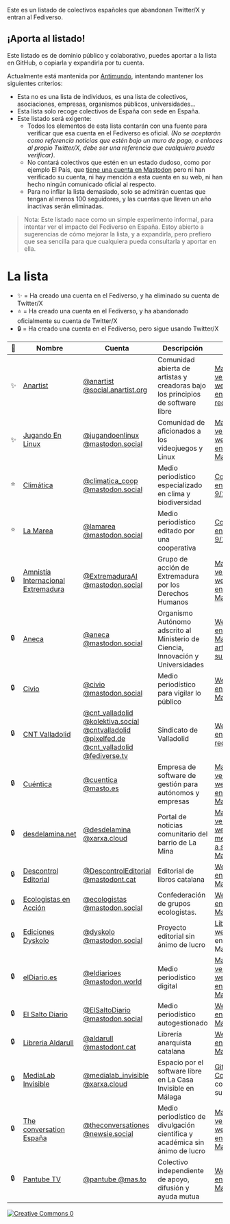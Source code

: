 Este es un listado de colectivos españoles que abandonan Twitter/X y entran al Fediverso.

## ¡Aporta al listado!

Este listado es de dominio público y colaborativo, puedes aportar a la lista en GitHub, o copiarla y expandirla por tu cuenta.

Actualmente está mantenida por [Antimundo](antimundo.es), intentando mantener los siguientes criterios:

- Esta no es una lista de individuos, es una lista de colectivos, asociaciones, empresas, organismos públicos, universidades...
- Esta lista solo recoge colectivos de España con sede en España.
- Este listado será exigente:
    - Todos los elementos de esta lista contarán con una fuente para verificar que esa cuenta en el Fediverso es oficial. _(No se aceptarán como referencia noticias que estén bajo un muro de pago, o enlaces al propio Twitter/X, debe ser una referencia que cualquiera pueda verificar)_.
    - No contará colectivos que estén en un estado dudoso, como por ejemplo El País, que [tiene una cuenta en Mastodon](https://mastodon.social/@el_pais) pero ni han verificado su cuenta, ni hay mención a esta cuenta en su web, ni han hecho ningún comunicado oficial al respecto.
    - Para no inflar la lista demasiado, solo se admitirán cuentas que tengan al menos 100 seguidores, y las cuentas que lleven un año inactivas serán eliminadas.

> Nota:
> Este listado nace como un simple experimento informal, para intentar ver el impacto del Fediverso en España. Estoy abierto a sugerencias de cómo mejorar la lista, y a expandirla, pero prefiero que sea sencilla para que cualquiera pueda consultarla y aportar en ella.

# La lista

- ✨ = Ha creado una cuenta en el Fediverso, y ha eliminado su cuenta de Twitter/X
- ⭐️ = Ha creado una cuenta en el Fediverso, y ha abandonado oficialmente su cuenta de Twitter/X
- 🔒 = Ha creado una cuenta en el Fediverso, pero sigue usando Twitter/X

| 📜 | Nombre | Cuenta | Descripción | Fuente |
|-|-|-|-|-|
| ✨ | [Anartist](https://anartist.org/) | [@anartist @social.anartist.org](https://social.anartist.org/@anartist) | Comunidad abierta de artistas y creadoras bajo los principios de software libre | [Mastodon verificado](https://social.anartist.org/@anartist) y [web con enlace a sus redes](https://anartist.org/) |
| ✨ | [Jugando En Linux](https://jugandoenlinux.com/) | [@jugandoenlinux @mastodon.social](https://mastodon.social/@jugandoenlinux) | Comunidad de aficionados a los videojuegos y Linux | [Mastodon verificado](https://mastodon.social/@jugandoenlinux) y [web con enlace a su Mastodon](https://jugandoenlinux.com/) |
| ⭐️ | [Climática](https://climatica.coop/) | [@climatica_coop @mastodon.social](https://mastodon.social/@climatica_coop) | Medio periodístico especializado en clima y biodiversidad | [Comunicado en su web el 9/1/2025](https://climatica.coop/climatica-deja-de-publicar-en-facebook-e-instagram/) |
| ⭐️ | [La Marea](https://www.lamarea.com/) | [@lamarea @mastodon.social](https://mastodon.social/@lamarea) | Medio periodístico editado por una cooperativa | [Comunicado en su web el 9/1/2025](https://www.lamarea.com/2025/01/09/la-marea-deja-de-publicar-en-facebook-e-instagram/) |
| 🔒 | [Amnistía Internacional Extremadura](https://blogs.es.amnesty.org/extremadura/nosotros/) | [@ExtremaduraAI @mastodon.social](https://mastodon.social/@ExtremaduraAI) | Grupo de acción de Extremadura por los Derechos Humanos | [Mastodon verificado](https://mastodon.social/@ExtremaduraAI) y [web con enlace a su Mastodon](https://blogs.es.amnesty.org/extremadura/nosotros/) |
| 🔒 | [Aneca](https://mastodon.social/@aneca) | [@aneca @mastodon.social](https://mastodon.social/@aneca) | Organismo Autónomo adscrito al Ministerio de Ciencia, Innovación y Universidades | [Web con enlace a su Mastodon](https://www.aneca.es/) y [artículo en su web](https://www.aneca.es/web/guest/-/aneca-aterriza-en-mastodon) |
| 🔒 | [Civio](https://civio.es/) | [@civio @mastodon.social](https://mastodon.social/@civio) | Medio periodístico para vigilar lo público | [Web con enlace a su Mastodon](https://civio.es/) |
| 🔒 | [CNT Valladolid](https://www.cntvalladolid.es/) | [@cnt_valladolid @kolektiva.social](https://kolektiva.social/@cnt_valladolid) <br> [@cntvalladolid @pixelfed.de](https://pixelfed.de/cntvalladolid) <br> [@cnt_valladolid @fediverse.tv](https://fediverse.tv/a/cnt_valladolid/video-channels) | Sindicato de Valladolid | [Web con enlace a sus redes](https://civio.es/) |
| 🔒 | [Cuéntica](https://cuentica.com) | [@cuentica @masto.es](https://masto.es/@cuentica) | Empresa de software de gestión para autónomos y empresas | [Mastodon verificado](https://masto.es/@cuentica) y [web con enlace a su Mastodon](https://cuentica.com/) |
| 🔒 | [desdelamina.net](https://desdelamina.net/) | [@desdelamina @xarxa.cloud](https://xarxa.cloud/@desdelamina) | Portal de noticias comunitario del barrio de La Mina | [Mastodon verificado](https://xarxa.cloud/@desdelamina) y [web con metaetiqueta a su Mastodon](https://desdelamina.net/) |
| 🔒 | [Descontrol Editorial](https://descontrol.cat/) | [@DescontrolEditorial @mastodont.cat](https://mastodont.cat/@DescontrolEditorial) | Editorial de libros catalana | [Web con enlace a su Mastodon](https://descontrol.cat/) |
| 🔒 | [Ecologistas en Acción](https://www.ecologistasenaccion.org/) | [@ecologistas @mastodon.social](https://mastodon.social/@ecologistas) | Confederación de grupos ecologistas. | [Web con enlace a su Mastodon](https://www.ecologistasenaccion.org/) |
| 🔒 | [Ediciones Dyskolo](https://www.dyskolo.cc/) | [@dyskolo @mastodon.social](https://mastodon.social/@dyskolo) | Proyecto editorial sin ánimo de lucro | [Liberapay](https://liberapay.com/dyskolo/donate) y [web](https://www.dyskolo.cc/) con enlace a su Mastodon |
| 🔒 | [elDiario.es](https://www.eldiario.es/) | [@eldiarioes @mastodon.world](https://mastodon.world/@eldiarioes) | Medio periodístico digital | [Mastodon verificado](https://mastodon.world/@eldiarioes) y [web con enlace a su Mastodon](https://www.eldiario.es/) |
| 🔒 | [El Salto Diario](https://www.elsaltodiario.com/) | [@ElSaltoDiario @mastodon.social](https://mastodon.social/@ElSaltoDiario) | Medio periodístico autogestionado | [Web con enlace a su Mastodon](https://www.elsaltodiario.com/) |
| 🔒 | [Libreria Aldarull](https://aldarull.org/) | [@aldarull @mastodont.cat](https://mastodont.cat/@aldarull) | Librería anarquista catalana | [Web con enlace a su Mastodon](https://aldarull.org/) |
| 🔒 | [MediaLab Invisible](lainvisible.net) | [@medialab_invisible @xarxa.cloud](https://xarxa.cloud/@medialab_invisible) | Espacio por el software libre en La Casa Invisible en Málaga | [GitHub](https://codeberg.org/medialab-invisible) y [Codeberg](https://codeberg.org/medialab-invisible) con enlace a su Mastodon |
| 🔒 | [The conversation España](https://theconversation.com/es) | [@theconversationes @newsie.social](https://newsie.social/@theconversationes) | Medio periodístico de divulgación científica y académica sin ánimo de lucro | [Mastodon verificado](https://newsie.social/@theconversationes) y [web con enlace a su Mastodon](https://desdelamina.net/) |
| 🔒 | [Pantube TV](https://pantube.tv/) | [@pantube @mas.to](https://mas.to/@pantube) | Colectivo independiente de apoyo, difusión y ayuda mutua | [Web con enlace a su Mastodon](https://pantube.tv/linktree/) |


[![Creative Commons 0](https://upload.wikimedia.org/wikipedia/commons/4/43/CC_Zero_badge.svg)](https://creativecommons.org/publicdomain/zero/1.0/deed)
